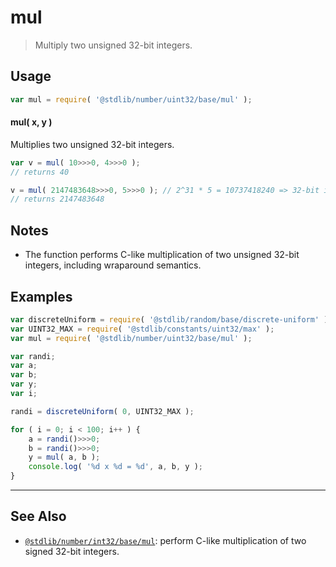 <!--

@license Apache-2.0

Copyright (c) 2018 The Stdlib Authors.

Licensed under the Apache License, Version 2.0 (the "License");
you may not use this file except in compliance with the License.
You may obtain a copy of the License at

   http://www.apache.org/licenses/LICENSE-2.0

Unless required by applicable law or agreed to in writing, software
distributed under the License is distributed on an "AS IS" BASIS,
WITHOUT WARRANTIES OR CONDITIONS OF ANY KIND, either express or implied.
See the License for the specific language governing permissions and
limitations under the License.

-->

# mul

> Multiply two unsigned 32-bit integers.

<section class="intro">

</section>

<!-- /.intro -->

<section class="usage">

## Usage

```javascript
var mul = require( '@stdlib/number/uint32/base/mul' );
```

#### mul( x, y )

Multiplies two unsigned 32-bit integers.

```javascript
var v = mul( 10>>>0, 4>>>0 );
// returns 40

v = mul( 2147483648>>>0, 5>>>0 ); // 2^31 * 5 = 10737418240 => 32-bit integer overflow
// returns 2147483648
```

</section>

<!-- /.usage -->

<!-- Package usage notes. Make sure to keep an empty line after the `section` element and another before the `/section` close. -->

<section class="notes">

## Notes

-   The function performs C-like multiplication of two unsigned 32-bit integers, including wraparound semantics.

</section>

<!-- /.notes -->

<section class="examples">

## Examples

<!-- eslint no-undef: "error" -->

```javascript
var discreteUniform = require( '@stdlib/random/base/discrete-uniform' ).factory;
var UINT32_MAX = require( '@stdlib/constants/uint32/max' );
var mul = require( '@stdlib/number/uint32/base/mul' );

var randi;
var a;
var b;
var y;
var i;

randi = discreteUniform( 0, UINT32_MAX );

for ( i = 0; i < 100; i++ ) {
    a = randi()>>>0;
    b = randi()>>>0;
    y = mul( a, b );
    console.log( '%d x %d = %d', a, b, y );
}
```

</section>

<!-- /.examples -->

<!-- Section for related `stdlib` packages. Do not manually edit this section, as it is automatically populated. -->

<section class="related">

* * *

## See Also

-   <span class="package-name">[`@stdlib/number/int32/base/mul`][@stdlib/number/int32/base/mul]</span><span class="delimiter">: </span><span class="description">perform C-like multiplication of two signed 32-bit integers.</span>

</section>

<!-- /.related -->

<!-- Section for all links. Make sure to keep an empty line after the `section` element and another before the `/section` close. -->

<section class="links">

<!-- <related-links> -->

[@stdlib/number/int32/base/mul]: https://github.com/stdlib-js/stdlib/tree/develop/lib/node_modules/%40stdlib/number/int32/base/mul

<!-- </related-links> -->

</section>

<!-- /.links -->
